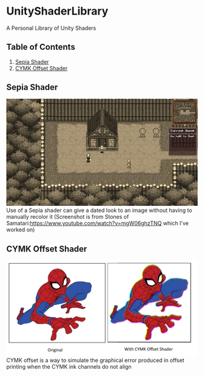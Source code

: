 # UnityShaderLibrary
A Personal Library of Unity Shaders

## Table of Contents
1. [Sepia Shader](#sepia-shader)
2. [CYMK Offset Shader](#cymk-offset-shader)

## Sepia Shader
![](Pictures/Sepia%20Shader.png)
Use of a Sepia shader can give a dated look to an image without having to manually recolor it
(Screenshot is from Stones of Samatari:https://www.youtube.com/watch?v=mgW06ghzTNQ which I've worked on)

## CYMK Offset Shader
![](Pictures/CYMK%20Offset%20Shader.png)
CYMK offset is a way to simulate the graphical error produced in offset printing when the CYMK ink channels do not align
